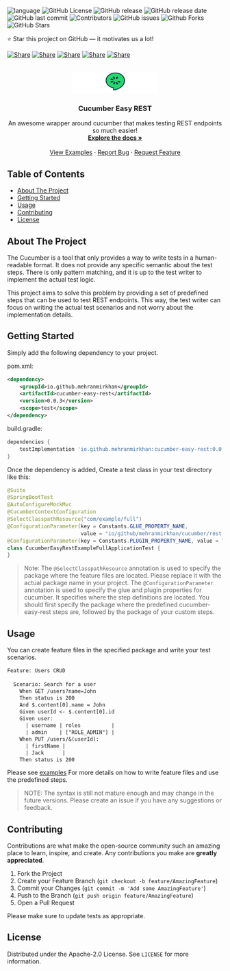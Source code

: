 <a name="top"></a>

![language](https://img.shields.io/badge/language-Java-239120)
![GitHub License](https://img.shields.io/github/license/MehranMirkhan/cucumber-easy-rest)
![GitHub release](https://img.shields.io/github/v/release/MehranMirkhan/cucumber-easy-rest)
![GitHub release date](https://img.shields.io/github/release-date/MehranMirkhan/cucumber-easy-rest)
![GitHub last commit](https://img.shields.io/github/last-commit/MehranMirkhan/cucumber-easy-rest)
![Contributors](https://img.shields.io/github/contributors/MehranMirkhan/cucumber-easy-rest)
![GitHub issues](https://img.shields.io/github/issues/MehranMirkhan/cucumber-easy-rest)
![Github Forks](https://img.shields.io/github/forks/MehranMirkhan/cucumber-easy-rest)
![GitHub Stars](https://img.shields.io/github/stars/MehranMirkhan/cucumber-easy-rest)

⭐ Star this project on GitHub — it motivates us a lot!

[![Share](https://img.shields.io/badge/share-000000?logo=x&logoColor=white)](https://x.com/intent/tweet?text=Check%20out%20this%20project%20on%20GitHub:%20https://github.com/MehranMirkhan/cucumber-easy-rest%20%23OpenIDConnect%20%23Security%20%23Authentication)
[![Share](https://img.shields.io/badge/share-1877F2?logo=facebook&logoColor=white)](https://www.facebook.com/sharer/sharer.php?u=https://github.com/MehranMirkhan/cucumber-easy-rest)
[![Share](https://img.shields.io/badge/share-0A66C2?logo=linkedin&logoColor=white)](https://www.linkedin.com/sharing/share-offsite/?url=https://github.com/MehranMirkhan/cucumber-easy-rest)
[![Share](https://img.shields.io/badge/share-FF4500?logo=reddit&logoColor=white)](https://www.reddit.com/submit?title=Check%20out%20this%20project%20on%20GitHub:%20https://github.com/MehranMirkhan/cucumber-easy-rest)
[![Share](https://img.shields.io/badge/share-0088CC?logo=telegram&logoColor=white)](https://t.me/share/url?url=https://github.com/MehranMirkhan/cucumber-easy-rest&text=Check%20out%20this%20project%20on%20GitHub)

<!-- PROJECT LOGO -->
<br />
<div align="center">
  <a href="https://github.com/MehranMirkhan/cucumber-easy-rest">
    <img src="logo.svg" alt="Logo" width="200" height="50">
  </a>

<h3 align="center">Cucumber Easy REST</h3>

  <p align="center">
    An awesome wrapper around cucumber that makes testing REST endpoints so much easier!
    <br />
    <a href="https://github.com/MehranMirkhan/cucumber-easy-rest/wiki"><strong>Explore the docs »</strong></a>
    <br />
    <br />
    <a href="https://github.com/MehranMirkhan/cucumber-easy-rest/tree/main/examples">View Examples</a>
    ·
    <a href="https://github.com/MehranMirkhan/cucumber-easy-rest/issues/new?labels=bug&template=bug-report---.md">Report Bug</a>
    ·
    <a href="https://github.com/MehranMirkhan/cucumber-easy-rest/issues/new?labels=enhancement&template=feature-request---.md">Request Feature</a>
  </p>
</div>

## Table of Contents
- [About The Project](#-about-the-project)
- [Getting Started](#-getting-started)
- [Usage](#-usage)
- [Contributing](#-contributing)
- [License](#-license)

## About The Project
The Cucumber is a tool that only provides a way to write tests in a human-readable format.
It does not provide any specific semantic about the test steps. There is only pattern matching,
and it is up to the test writer to implement the actual test logic.

This project aims to solve this problem by providing a set of predefined steps that can be used
to test REST endpoints. This way, the test writer can focus on writing the actual test scenarios
and not worry about the implementation details.

## Getting Started
Simply add the following dependency to your project.

pom.xml:
```xml
<dependency>
    <groupId>io.github.mehranmirkhan</groupId>
    <artifactId>cucumber-easy-rest</artifactId>
    <version>0.0.3</version>
    <scope>test</scope>
</dependency>
```

build.gradle:
```gradle
dependencies {
    testImplementation 'io.github.mehranmirkhan:cucumber-easy-rest:0.0.3'
}
```

Once the dependency is added, Create a test class in your test directory like this:

```java
@Suite
@SpringBootTest
@AutoConfigureMockMvc
@CucumberContextConfiguration
@SelectClasspathResource("com/example/full")
@ConfigurationParameter(key = Constants.GLUE_PROPERTY_NAME,
                        value = "io/github/mehranmirkhan/cucumber/rest,com/example/full")
@ConfigurationParameter(key = Constants.PLUGIN_PROPERTY_NAME, value = "pretty")
class CucumberEasyRestExampleFullApplicationTest {
}
```

> Note: The `@SelectClasspathResource` annotation is used to specify the package where the feature files are located.
> Please replace it with the actual package name in your project.
> The `@ConfigurationParameter` annotation is used to specify the glue and plugin properties for cucumber.
> It specifies where the step definitions are located. You should first specify the package where the predefined
> cucumber-easy-rest steps are, followed by the package of your custom steps.

## Usage
You can create feature files in the specified package and write your test scenarios.

```gherkin
Feature: Users CRUD

  Scenario: Search for a user
    When GET /users?name=John
    Then status is 200
    And $.content[0].name = John
    Given userId <- $.content[0].id
    Given user:
      | username | roles          |
      | admin    | ["ROLE_ADMIN"] |
    When PUT /users/&(userId):
      | firstName |
      | Jack      |
    Then status is 200
```

Please see [examples](https://github.com/MehranMirkhan/cucumber-easy-rest/tree/main/examples)
For more details on how to write feature files and use the predefined steps.

> NOTE: The syntax is still not mature enough and may change in the future versions.
> Please create an issue if you have any suggestions or feedback.

## Contributing
Contributions are what make the open-source community such an amazing place to learn, inspire, and create.
Any contributions you make are **greatly appreciated**.

1. Fork the Project
2. Create your Feature Branch (`git checkout -b feature/AmazingFeature`)
3. Commit your Changes (`git commit -m 'Add some AmazingFeature'`)
4. Push to the Branch (`git push origin feature/AmazingFeature`)
5. Open a Pull Request 

Please make sure to update tests as appropriate.

## License
Distributed under the Apache-2.0 License.
See `LICENSE` for more information.
